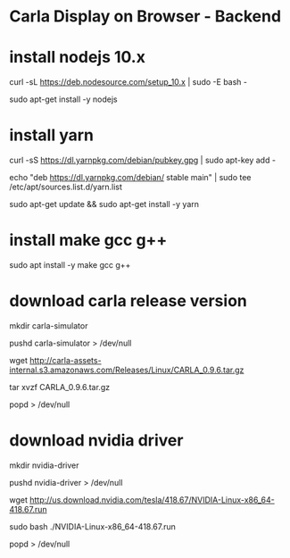 # Carla Display on Browser - Backend

# install nodejs 10.x
curl -sL https://deb.nodesource.com/setup_10.x | sudo -E bash -

sudo apt-get install -y nodejs

# install yarn
curl -sS https://dl.yarnpkg.com/debian/pubkey.gpg | sudo apt-key add -

echo "deb https://dl.yarnpkg.com/debian/ stable main" | sudo tee /etc/apt/sources.list.d/yarn.list

sudo apt-get update && sudo apt-get install -y yarn

# install make gcc g++
sudo apt install -y make gcc g++ 

# download carla release version
mkdir carla-simulator

pushd carla-simulator > /dev/null

wget http://carla-assets-internal.s3.amazonaws.com/Releases/Linux/CARLA_0.9.6.tar.gz

tar xvzf CARLA_0.9.6.tar.gz

popd > /dev/null

# download nvidia driver
mkdir nvidia-driver

pushd nvidia-driver > /dev/null

wget http://us.download.nvidia.com/tesla/418.67/NVIDIA-Linux-x86_64-418.67.run

sudo bash ./NVIDIA-Linux-x86_64-418.67.run

popd > /dev/null

